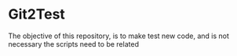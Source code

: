 # Git2Test
The objective of this repository, is to make test new code, and is not necessary the scripts need to be related
